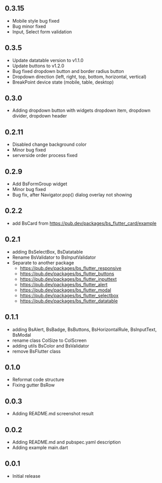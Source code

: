 ## 0.3.15
* Mobile style bug fixed
* Bug minor fixed
* Input, Select form validation

## 0.3.5

* Update datatable version to v1.1.0
* Update buttons to v1.2.0
* Bug fixed dropdown button and border radius button
* Dropdown direction (left, right, top, bottom, horizontal, vertical)
* BreakPoint device state (mobile, table, desktop)

## 0.3.0
* Adding dropdown button with widgets dropdown item, dropdown divider, dropdown header

## 0.2.11
* Disabled change background color
* Minor bug fixed
* serverside order process fixed

## 0.2.9
* Add BsFormGroup widget
* Minor bug fixed
* Bug fix, after Navigator.pop() dialog overlay not showing

## 0.2.2
* add BsCard from https://pub.dev/packages/bs_flutter_card/example

## 0.2.1
* adding BsSelectBox, BsDatatable
* Rename BsValidator to BsInputValidator
* Separate to another package
    - https://pub.dev/packages/bs_flutter_responsive
    - https://pub.dev/packages/bs_flutter_buttons
    - https://pub.dev/packages/bs_flutter_inputtext
    - https://pub.dev/packages/bs_flutter_alert
    - https://pub.dev/packages/bs_flutter_modal
    - https://pub.dev/packages/bs_flutter_selectbox
    - https://pub.dev/packages/bs_flutter_datatable

## 0.1.1
* adding BsAlert, BsBadge, BsButtons, BsHorizontalRule, BsInputText, BsModal
* rename class ColSize to ColScreen
* adding utils BsColor and BsValidator
* remove BsFlutter class

## 0.1.0

* Reformat code structure
* Fixing gutter BsRow

## 0.0.3

* Adding README.md screenshot result

## 0.0.2

* Adding README.md and pubspec.yaml description
* Adding example main.dart

## 0.0.1

* Initial release
